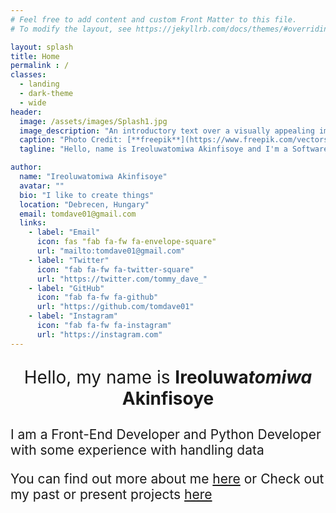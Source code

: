 ```yaml
---
# Feel free to add content and custom Front Matter to this file.
# To modify the layout, see https://jekyllrb.com/docs/themes/#overriding-theme-defaults

layout: splash
title: Home
permalink : /
classes:
  - landing
  - dark-theme
  - wide
header:
  image: /assets/images/Splash1.jpg
  image_description: "An introductory text over a visually appealing image"
  caption: "Photo Credit: [**freepik**](https://www.freepik.com/vectors/background)"
  tagline: "Hello, name is Ireoluwatomiwa Akinfisoye and I'm a Software Engineer."

author:
  name: "Ireoluwatomiwa Akinfisoye"
  avatar: ""
  bio: "I like to create things"
  location: "Debrecen, Hungary"
  email: tomdave01@gmail.com
  links:
    - label: "Email"
      icon: fas "fab fa-fw fa-envelope-square"
      url: "mailto:tomdave01@gmail.com"
    - label: "Twitter"
      icon: "fab fa-fw fa-twitter-square"
      url: "https://twitter.com/tommy_dave_"
    - label: "GitHub"
      icon: "fab fa-fw fa-github"
      url: "https://github.com/tomdave01"
    - label: "Instagram"
      icon: "fab fa-fw fa-instagram"
      url: "https://instagram.com"
---
```


<p style="font-size: 200%; text-align: center">Hello, my name is <strong>Ireoluwa<em>tomiwa</em> Akinfisoye</strong>
<p style="font-size: 150%" >I am a Front-End Developer and Python Developer with some experience with handling data
<p style="font-size: 150%" >You can find out more about me <a href="/about">here</a> or Check out my past or present projects <a href="/projects">here</a>
<!--Switch Back to a splash Page and put three Projects that you value the most-->

<!--Make a Meme Page or Page of Songs you like to see lighten up the mood-->

<!--Make sure to move your picture to About page-->

<!--Use Snapshots of your code for feature row blocks, with a  link to the Projects page-->

<!--Find a Nice picture to use as your Splash page header image-->

<!--Link to your resume on the main page-->